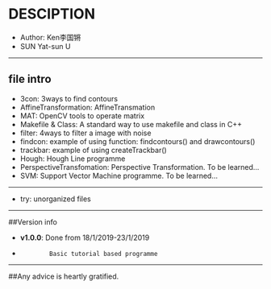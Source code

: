 # DESCIPTION
- Author: Ken李国锵
- SUN Yat-sun U
---
## file intro
- 3con: 3ways to find contours
- AffineTransformation: AffineTransmation
- MAT: OpenCV tools to operate matrix
- Makefile & Class: A standard way to use makefile and class in C++
- filter: 4ways to filter a image with noise
- findcon: example of using function: findcontours() and drawcontours()
- trackbar: example of using createTrackbar()
- Hough: Hough Line programme
- PerspectiveTransfomation: Perspective Transformation. To be learned...
- SVM: Support Vector Machine programme. To be learned...
---
- try: unorganized files
---
##Version info
- **v1.0.0**: Done from 18/1/2019-23/1/2019 
-		      Basic tutorial based programme
---
##Any advice is heartly gratified.


